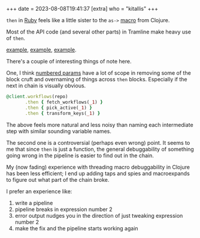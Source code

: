 +++
date = 2023-08-08T19:41:37
[extra]
who = "kitallis"
+++

`then` in [Ruby](https://apidock.com/ruby/v2_6_3/Object/then) feels like a little sister to the `as->` [macro](https://clojuredocs.org/clojure.core/as-%3E) from Clojure.

Most of the API code (and several other parts) in Tramline make heavy use of `then`.

[example](https://github.com/tramlinehq/tramline/blob/main/app/libs/installations/github/api.rb#L20), [example](https://github.com/tramlinehq/tramline/blob/main/app/libs/installations/gitlab/api.rb#L62), [example](https://github.com/tramlinehq/tramline/blob/main/app/libs/installations/google/firebase/api.rb#L49).

There's a couple of interesting things of note here.

One, I think [numbered params](https://ruby-doc.org/core-2.7.0/Proc.html#class-Proc-label-Numbered+parameters) have a lot of scope in removing some of the block cruft and overnaming of things across `then` blocks. Especially if the next in chain is visually obvious.

```ruby
@client.workflows(repo)
       .then { fetch_workflows(_1) }
       .then { pick_active(_1) }
       .then { transform_keys(_1) }
```

The above feels more natural and less noisy than naming each intermediate step with similar sounding variable names.

The second one is a controversial (perhaps even wrong) point. It seems to me that since `then` is just a function, the general debuggability of something going wrong in the pipeline is easier to find out in the chain.

My (now fading) experience with threading macro debuggability in Clojure has been less efficient; I end up adding taps and spies and macroexpands to figure out what part of the chain broke.

I prefer an experience like:

1. write a pipeline
2. pipeline breaks in expression number 2
3. error output nudges you in the direction of just tweaking expression number 2
4. make the fix and the pipeline starts working again
